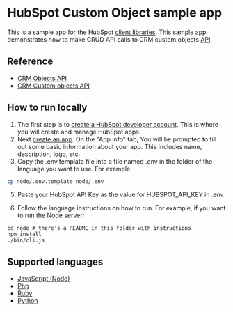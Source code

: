 # HubSpot Custom Object sample app

This is a sample app for the HubSpot [client libraries](https://developers.hubspot.com/docs/api/overview). This sample app demonstrates how to make CRUD API calls to CRM custom objects [API](https://developers.hubspot.com/docs/api/crm/crm-custom-objects).

## Reference

- [CRM Objects API ](https://developers.hubspot.com/docs/api/crm/understanding-the-crm)
- [CRM Custom objects API ](https://developers.hubspot.com/docs/api/crm/crm-custom-objects)

## How to run locally

1. The first step is to [create a HubSpot developer account](https://developers.hubspot.com/docs/api/developer-tools-overview). This is where you will create and manage HubSpot apps.
2. Next [create an app](https://developers.hubspot.com/docs/api/creating-an-app). On the "App info" tab, You will be prompted to fill out some basic information about your app. This includes name, description, logo, etc.
3. Copy the .env.template file into a file named .env in the folder of the language you want to use. For example:

```bash
cp node/.env.template node/.env
```

5. Paste your HubSpot API Key as the value for HUBSPOT_API_KEY in .env

6. Follow the language instructions on how to run. For example, if you want to run the Node server:

```
cd node # there's a README in this folder with instructions
npm install
./bin/cli.js
```

## Supported languages

* [JavaScript (Node)](node/README.md)
* [Php](php/README.md)
* [Ruby](ruby/README.md)
* [Python](python/README.md)
